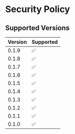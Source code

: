 # Security Policy

## Supported Versions

| Version | Supported          |
| ------- | ------------------ |
| 0.1.9   | :white_check_mark: |
| 0.1.8   | :white_check_mark: |
| 0.1.7   | :white_check_mark: |
| 0.1.6   | :white_check_mark: |
| 0.1.5   | :white_check_mark: |
| 0.1.4   | :white_check_mark: |
| 0.1.3   | :white_check_mark: |
| 0.1.2   | :white_check_mark: |
| 0.1.1   | :white_check_mark: |
| 0.1.0   | :white_check_mark: |
